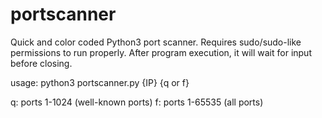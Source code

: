 # portscanner

Quick and color coded Python3 port scanner. Requires sudo/sudo-like permissions to run properly. After program execution, it will wait for input before closing. 


usage: python3 portscanner.py {IP} {q or f}

q: ports 1-1024 (well-known ports)
f: ports 1-65535 (all ports)
